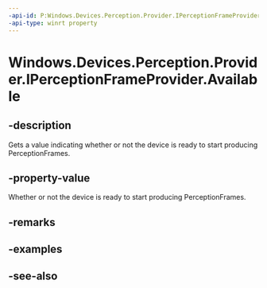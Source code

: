 ```yaml
---
-api-id: P:Windows.Devices.Perception.Provider.IPerceptionFrameProvider.Available
-api-type: winrt property
---
```


<!-- Property syntax
public bool Available { get; }
-->

# Windows.Devices.Perception.Provider.IPerceptionFrameProvider.Available

## -description
Gets a value indicating whether or not the device is ready to start producing PerceptionFrames.

## -property-value
Whether or not the device is ready to start producing PerceptionFrames.

## -remarks

## -examples

## -see-also

